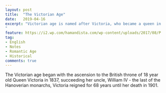 ```yaml
---
layout: post
title:  "The Victorian Age"
date:   2019-04-16
excerpt: "Victorian age is named after Victoria, who became a queen in 1837 at age of 18 and ruled for 68 years until her death in 1901. So, the period from 1837 to 1901 is called Victorian era.
"
feature: https://i2.wp.com/hamandista.com/wp-content/uploads/2017/08/P.-B.-Shelly%E2%80%99s-%E2%80%9COde-to-the-West-Wind%E2%80%9DHamandista-Academy.jpg?fit=738%2C532
tag:
- English
- Notes
- Romantic Age 
- Historical
comments: true
---
```


The Victorian age began with the ascension to the British throne of 18 year old Queen Victoria in 1837, succeeding her uncle, William IV - the last of the Hanoverian monarchs, Victoria reigned for 68 years until her death in 1901.


